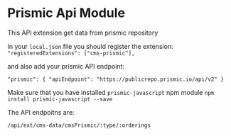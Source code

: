 # Prismic Api Module

This API extension get data from prismic repository  

In your `local.json` file you should register the extension:
`"registeredExtensions": ["cms-prismic"],`

and also add your prismic API endpoint: 

  `"prismic": {
    "apiEndpoint": "https://publicrepo.prismic.io/api/v2"
  }`

Make sure that you have installed `prismic-javascript` npm module 
`npm install prismic-javascript --save`

The API endpoitns are:
```
/api/ext/cms-data/cmsPrismic/:type/:orderings
```

